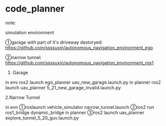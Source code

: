 # code_planner


note:

simulation environment

①garage with part of it's driveway destoryed: https://github.com/ssssuxin/autonomous_navigation_environment_ego

②narrow tunnel: https://github.com/ssssuxin/autonomous_navigation_environment_ros1


1. Garage

in env
ros2 launch ego_planner uav_new_garage.launch.py
in planner
ros2 launch uav_planner 5_21_new_garage_invalid.launch.py



2.Narrow Tunnel

in evn
①roslaunch vehicle_simulator narrow_tunnel.launch
②ros2 run ros1_bridge dynamic_bridge 
in planner
③ros2 launch uav_planner explore_tunnel_5_20_guv.launch.py 
